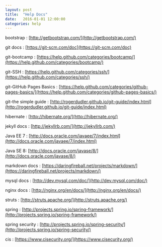 ```yaml
---
layout: post
title:  "Help Docs"
date:   2016-01-01 12:00:00
categories: help
---
```


bootstrap : [http://getbootstrap.com/](http://getbootstrap.com/)

git docs : [https://git-scm.com/doc](https://git-scm.com/doc)

git-bootcamp : [https://help.github.com/categories/bootcamp/](https://help.github.com/categories/bootcamp/)

git-SSH : [https://help.github.com/categories/ssh/](https://help.github.com/categories/ssh/)

git-GitHub Pages Basics : [https://help.github.com/categories/github-pages-basics/](https://help.github.com/categories/github-pages-basics/)

git-the simple guide : [http://rogerdudler.github.io/git-guide/index.html](http://rogerdudler.github.io/git-guide/index.html)

hibernate : [http://hibernate.org/](http://hibernate.org/)

jekyll docs : [http://jekyllrb.com/](http://jekyllrb.com/)

Java EE 7 : [http://docs.oracle.com/javaee/7/index.html](http://docs.oracle.com/javaee/7/index.html)

Java SE 8: [http://docs.oracle.com/javase/8/](http://docs.oracle.com/javase/8/)

markdown docs : [https://daringfireball.net/projects/markdown/](https://daringfireball.net/projects/markdown/)

mysql docs : [http://dev.mysql.com/doc/](http://dev.mysql.com/doc/)

nginx docs : [http://nginx.org/en/docs/](http://nginx.org/en/docs/)

struts : [http://struts.apache.org/](http://struts.apache.org/)

spring : [http://projects.spring.io/spring-framework/](http://projects.spring.io/spring-framework/)

spring security : [http://projects.spring.io/spring-security/](http://projects.spring.io/spring-security/)

cis : [https://www.cisecurity.org/](https://www.cisecurity.org/)
